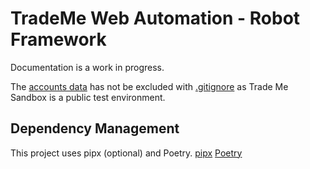 # TradeMe Web Automation - Robot Framework
Documentation is a work in progress.

The [accounts data](./data/Accounts.csv) has not be excluded with [.gitignore](./.gitignore) as Trade Me Sandbox is a public test environment.

## Dependency Management
This project uses pipx (optional) and Poetry.
[pipx](https://github.com/pypa/pipx)
[Poetry](https://python-poetry.org/docs/)